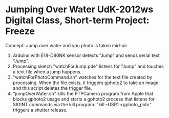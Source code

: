 Jumping Over Water
UdK-2012ws
Digital Class, Short-term Project: Freeze
==========

Concept: Jump over water and you photo is taken mid-air

1. Arduino with E18-D80NK sensor detects "Jump" and sends serial text "Jump".
2. Processing sketch "watchForJump.pde" listens for "Jump" and touches a text file when a jump happens.
3. "watchForPhotoCommand.sh" watches for the text file created by processing.  When the file exists, it triggers gphoto2 to take an image and this script deletes the trigger file.
4. "jumpOverWater.sh" kills the PTPCamera program from Apple that blocks gphoto2 usage and starts a gphoto2 process that listens for SIGINT commands via the kill program.  "kill -USR1 <gphoto_pid>" triggers a shutter release.

